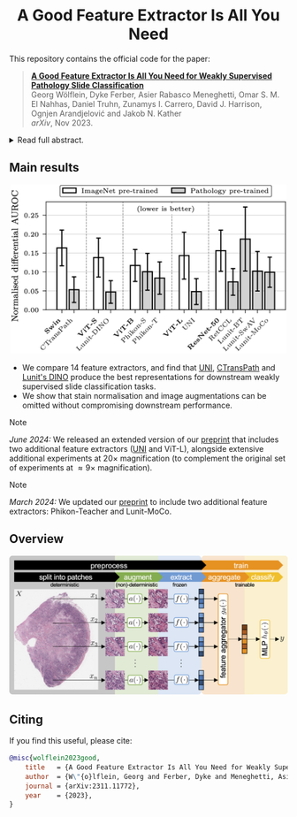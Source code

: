 <div align="center">
<h1>A Good Feature Extractor Is All You Need</h1>
</div>

This repository contains the official code for the paper:

> [**A Good Feature Extractor Is All You Need for Weakly Supervised Pathology Slide Classification**](https://arxiv.org/abs/2311.11772)  
> Georg Wölflein, Dyke Ferber, Asier Rabasco Meneghetti, Omar S. M. El Nahhas, Daniel Truhn, Zunamys I. Carrero, David J. Harrison, Ognjen Arandjelović and Jakob N. Kather  
> _arXiv_, Nov 2023.

<details>
<summary>Read full abstract.</summary>
Stain normalisation is thought to be a crucial preprocessing step in computational pathology pipelines. We question this belief in the context of weakly supervised whole slide image classification, motivated by the emergence of powerful feature extractors trained using self-supervised learning on diverse pathology datasets. To this end, we performed the most comprehensive evaluation of publicly available pathology feature extractors to date, involving more than 8,000 training runs across nine tasks, five datasets, three downstream architectures, and various preprocessing setups. Notably, we find that omitting stain normalisation and image augmentations does not compromise downstream slide-level classification performance, while incurring substantial savings in memory and compute. Using a new evaluation metric that facilitates relative downstream performance comparison, we identify the best publicly available extractors, and show that their latent spaces are remarkably robust to variations in stain and augmentations like rotation. Contrary to previous patch-level benchmarking studies, our approach emphasises clinical relevance by focusing on slide-level biomarker prediction tasks in a weakly supervised setting with external validation cohorts. Our findings stand to streamline digital pathology workflows by minimising preprocessing needs and informing the selection of feature extractors.
</details>

## Main results

<div align="center"><img src="https://github.com/georg-wolflein/good-features/raw/master/assets/performance_comparison.png" width="500"></img></div>

- We compare 14 feature extractors, and find that [UNI](https://www.nature.com/articles/s41591-024-02857-3), [CTransPath](https://github.com/Xiyue-Wang/TransPath) and [Lunit's DINO](https://github.com/lunit-io/benchmark-ssl-pathology) produce the best representations for downstream weakly supervised slide classification tasks.
- We show that stain normalisation and image augmentations can be omitted without compromising downstream performance.

> [!NOTE]
> _June 2024:_ We released an extended version of our [preprint](https://arxiv.org/abs/2311.11772v5) that includes two additional feature extractors ([UNI](https://www.nature.com/articles/s41591-024-02857-3) and ViT-L), alongside extensive additional experiments at $20\times$ magnification (to complement the original set of experiments at $\approx 9\times$ magnification).

> [!NOTE]
> _March 2024:_ We updated our [preprint](https://arxiv.org/abs/2311.11772v4) to include two additional feature extractors: Phikon-Teacher and Lunit-MoCo.

## Overview

![](assets/overview.png)

## Citing

If you find this useful, please cite:

```bibtex
@misc{wolflein2023good,
    title   = {A Good Feature Extractor Is All You Need for Weakly Supervised Pathology Slide Classification},
    author  = {W\"{o}lflein, Georg and Ferber, Dyke and Meneghetti, Asier Rabasco and El Nahhas, Omar S. M. and Truhn, Daniel and Carrero, Zunamys I. and Harrison, David J. and Arandjelovi\'{c}, Ognjen and Kather, Jakob N.},
    journal = {arXiv:2311.11772},
    year    = {2023},
}
```
